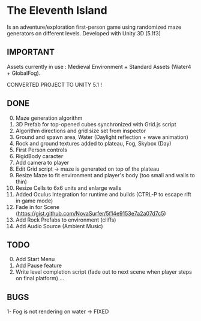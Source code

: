 # The Eleventh Island
Is an adventure/exploration first-person game using randomized maze generators on different levels. 
Developed with Unity 3D (5.1f3)


IMPORTANT
-------
Assets currently in use : Medieval Environment + Standard Assets (Water4 + GlobalFog).

CONVERTED PROJECT TO UNITY 5.1 !

DONE
-------

0. Maze generation algorithm
0. 3D Prefab for top-opened cubes synchronized with Grid.js script
0. Algorithm directions and grid size set from inspector
0. Ground and spawn area, Water (Daylight reflection + wave animation)
0. Rock and ground textures added to plateau, Fog, Skybox (Day)
0. First Person controls
0. RigidBody caracter
0. Add camera to player
0. Edit Grid script -> maze is generated on top of the plateau
0. Resize Maze to fit environment and player's body (too small and walls to thin)
0. Resize Cells to 6x6 units and enlarge walls
0. Added Oculus Integration for runtime and builds (CTRL-P to escape rift in game mode)
0. Fade in for Scene (https://gist.github.com/NovaSurfer/5f14e9153e7a2a07d7c5)
0. Add Rock Prefabs to environment (cliffs)
0. Add Audio Source (Ambient Music)

TODO
-------
0. Add Start Menu
0. Add Pause feature
0. Write level completion script (fade out to next scene when player steps on final platform)
...

BUGS
-------
1- Fog is not rendering on water -> FIXED
